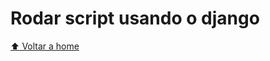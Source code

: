 # Rodar script usando o django

[:arrow_up: Voltar a home](https://github.com/Dirack/Estudos/tree/master/Python/django#django)
